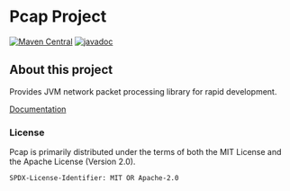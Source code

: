 <!--
SPDX-FileCopyrightText: 2020-2021 Pcap Project
SPDX-License-Identifier: MIT OR Apache-2.0
-->

# Pcap Project

[![Maven Central](https://img.shields.io/maven-central/v/com.ardikars.pcap/pcap.svg?label=Maven%20Central)](https://search.maven.org/search?q=g:%22com.ardikars.pcap%22%20AND%20a:%22pcap%22)
[![javadoc](https://javadoc.io/badge2/com.ardikars.pcap/pcap-spi/javadoc.svg)](https://javadoc.io/doc/com.ardikars.pcap/pcap-spi)

## About this project

Provides JVM network packet processing library for rapid development.

[Documentation](https://pcap.ardikars.com)

### License

Pcap is primarily distributed under the terms of both the MIT License and the Apache License (Version 2.0).

```
SPDX-License-Identifier: MIT OR Apache-2.0
```
